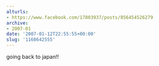 ```yaml
---
alturls:
- https://www.facebook.com/17803937/posts/856454526279
archive:
- 2007-01
date: '2007-01-12T22:55:55+00:00'
slug: '1168642555'
---
```


going back to japan!!


